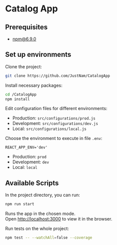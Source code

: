 # Catalog App

## Prerequisites
- [npm@6.9.0](https://www.npmjs.com/)

## Set up environments

Clone the project:
```sh
git clone https://github.com/JustNam/CatalogApp
```

Install necessary packages:
```sh
cd /CatalogApp
npm install
```

Edit configuration files for different environments:
- Production: `src/configurations/prod.js`
- Development: `src/configurations/dev.js`
- Local: `src/configurations/local.js`

Choose the environment to execute in file `.env`: 
```
REACT_APP_ENV='dev'
```
- Production: `prod`
- Development: `dev`
- Local: `local`
## Available Scripts

In the project directory, you can run:

```sh
npm run start
```

Runs the app in the chosen mode.<br>
Open [http://localhost:3000](http://localhost:3000) to view it in the browser.

Run tests on the whole project:

```sh
npm test -- --watchAll=false --coverage
```

